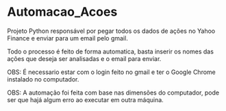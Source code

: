 # Automacao_Acoes
Projeto Python responsável por pegar todos os dados de ações no Yahoo Finance e enviar para um email  pelo gmail.  

Todo o processo é feito de forma automatica, basta inserir os nomes das ações que deseja ser analisadas e o email para enviar.

OBS: É necessario estar com o login feito no gmail e ter o Google Chrome instalado no computador.

OBS: A automação foi feita com base nas dimensões do computador, pode ser que hajá algum erro ao executar em outra máquina.
